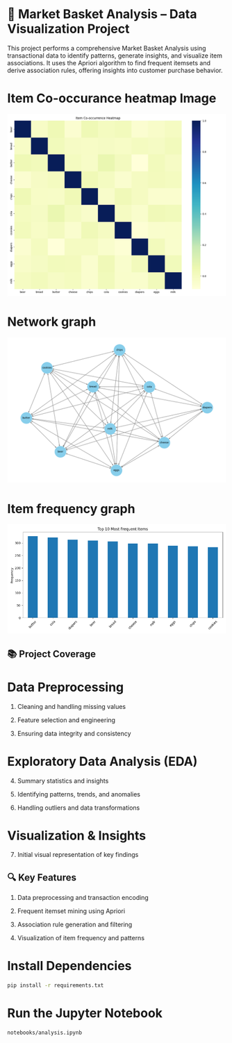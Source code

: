# 🛒 Market Basket Analysis – Data Visualization Project

This project performs a comprehensive Market Basket Analysis using transactional data to identify patterns, generate insights, and visualize item associations. It uses the Apriori algorithm to find frequent itemsets and derive association rules, offering insights into customer purchase behavior.

# Item Co-occurance heatmap Image

![Market Basket Analysis](notebooks/outputs/visuals/heatmap.png)

# Network graph
![Market Basket Analysis](notebooks/outputs/visuals/network_graph.png)

# Item frequency graph
![Market Basket Analysis](notebooks/outputs/visuals/item_frequency.png)

## 📚 Project Coverage

# Data Preprocessing
1. Cleaning and handling missing values

2. Feature selection and engineering

3. Ensuring data integrity and consistency

# Exploratory Data Analysis (EDA)
4. Summary statistics and insights

5. Identifying patterns, trends, and anomalies

6. Handling outliers and data transformations

# Visualization & Insights
7. Initial visual representation of key findings


## 🔍 Key Features

1. Data preprocessing and transaction encoding

2. Frequent itemset mining using Apriori

3. Association rule generation and filtering

4. Visualization of item frequency and patterns

# Install Dependencies

``` bash
pip install -r requirements.txt

```

# Run the Jupyter Notebook

``` bash
notebooks/analysis.ipynb

```